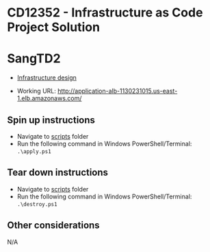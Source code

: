 # CD12352 - Infrastructure as Code Project Solution
# SangTD2

- [Infrastructure design](./screenshoots/)

- Working URL: http://application-alb-1130231015.us-east-1.elb.amazonaws.com/

## Spin up instructions
- Navigate to [scripts](./scripts/) folder
- Run the following command in Windows PowerShell/Terminal: `.\apply.ps1`

## Tear down instructions
- Navigate to [scripts](./scripts/) folder
- Run the following command in Windows PowerShell/Terminal: `.\destroy.ps1`

## Other considerations
N/A
